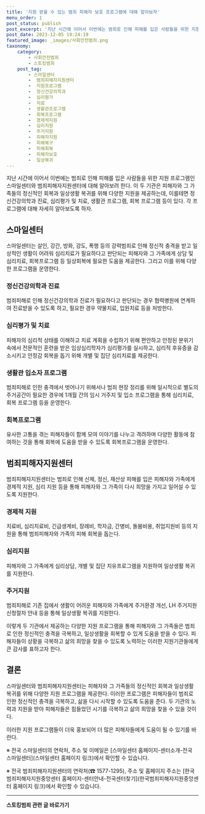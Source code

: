 ```yaml
---
title: '지원 받을 수 있는 범죄 피해자 보호 프로그램에 대해 알아보자'
menu_order: 1
post_status: publish
post_excerpt: '지난 시간에 이어서 이번에는 범죄로 인해 피해를 입은 사람들을 위한 지원 프로그램인 스마일센터와 범죄피해자지원센터에 대해 알아보려 한다. 이 두 기관은 피해자와 그 가족들의 정신적인 회복과 일상생활 복귀를 위해 다양한 지원을 제공하는데, 이를테면 정신건강의학과 진료, 심리평가 및 치료, 생활관 프로그램, 회복 프로그램 등이 있다. 각 프로그램에 대해 자세히 알아보도록 하자.'
post_date: 2023-12-05 19:24:19
featured_image: _images/사회안전범죄.png
taxonomy:
    category:
        - 사회안전범죄
        - 스토킹범죄
    post_tag:
        - 스마일센터
        -  범죄피해자지원센터
        -  지원프로그램
        -  정신건강의학과
        -  심리평가
        -  치료
        -  생활관프로그램
        -  회복프로그램
        -  경제적지원
        -  심리지원
        -  주거지원
        -  피해자지원
        -  피해복구
        -  피해회복
        -  피해자보호
        -  일상복귀
---
```



지난 시간에 이어서 이번에는 범죄로 인해 피해를 입은 사람들을 위한 지원 프로그램인 스마일센터와 범죄피해자지원센터에 대해 알아보려 한다. 이 두 기관은 피해자와 그 가족들의 정신적인 회복과 일상생활 복귀를 위해 다양한 지원을 제공하는데, 이를테면 정신건강의학과 진료, 심리평가 및 치료, 생활관 프로그램, 회복 프로그램 등이 있다. 각 프로그램에 대해 자세히 알아보도록 하자.


## 스마일센터

스마일센터는 살인, 강간, 방화, 강도, 폭행 등의 강력범죄로 인해 정신적 충격을 받고 일상적인 생활이 어려워 심리치료가 필요하다고 판단되는 피해자와 그 가족에게 상담 및 심리치료, 회복프로그램 등 일상회복에 필요한 도움을 제공한다. 그리고 이를 위해 다양한 프로그램을 운영한다. 

### 정신건강의학과 진료

범죄피해로 인해 정신건강의학과 진료가 필요하다고 판단되는 경우 협력병원에 연계하여 진료받을 수 있도록 하고, 필요한 경우 약물치료, 입원치료 등을 처방한다.

### 심리평가 및 치료

피해자의 심리적 상태를 이해하고 치료 계획을 수립하기 위해 편안하고 안정된 분위기 속에서 전문적인 훈련을 받은 임상심리학자가 심리평가를 실시하고, 심리적 후유증을 감소시키고 안정감 회복을 돕기 위해 개별 및 집단 심리치료를 제공한다. 

### 생활관 입소자 프로그램

범죄피해로 인한 충격에서 벗어나기 위해서나 범죄 현장 정리를 위해 일시적으로 별도의 주거공간이 필요한 경우에 1개월 간의 임시 거주지 및 입소 프로그램을 통해 심리치료, 회복 프로그램 등을 운영한다. 

### 회복프로그램

유사한 고통을 겪는 피해자들이 함께 모여 이야기를 나누고 격려하며 다양한 활동에 참여하는 것을 통해 회복에 도움을 받을 수 있도록 회복프로그램을 운영한다.


## 범죄피해자지원센터

범죄피해자지원센터는 범죄로 인해 신체, 정신, 재산상 피해를 입은 피해자와 가족에게 경제적 지원, 심리 지원 등을 통해 피해자와 그 가족이 다시 희망을 가지고 일어설 수 있도록 지원한다.

### 경제적 지원

치료비, 심리치료비, 긴급생계비, 장례비, 학자금, 간병비, 돌봄비용, 취업지원비 등의 지원을 통해 범죄피해자와 가족의 피해 회복을 돕는다.

### 심리지원

피해자와 그 가족에게 심리상담, 개별 및 집단 치유프로그램을 지원하여 일상생활 복귀를 지원한다.

### 주거지원

범죄피해로 기존 집에서 생활이 어려운 피해자와 가족에게 주거환경 개선, LH 주거지원 신청절차 안내 등을 통해 일상생활 복귀를 지원한다.


이렇게 두 기관에서 제공하는 다양한 지원 프로그램을 통해 피해자와 그 가족들은 범죄로 인한 정신적인 충격을 극복하고, 일상생활을 회복할 수 있게 도움을 받을 수 있다. 피해자들이 상황을 극복하고 삶의 희망을 찾을 수 있도록 노력하는 이러한 지원기관들에게 큰 감사를 표하고자 한다.

## 결론

스마일센터와 범죄피해자지원센터는 피해자와 그 가족들의 정신적인 회복과 일상생활 복귀를 위해 다양한 지원 프로그램을 제공한다. 이러한 프로그램은 피해자들이 범죄로 인한 정신적인 충격을 극복하고, 삶을 다시 시작할 수 있도록 도움을 준다. 두 기관의 노력과 지원을 받아 피해자들은 힘들었던 시기를 극복하고 삶의 희망을 찾을 수 있을 것이다. 

이러한 지원 프로그램들이 더욱 홍보되어 더 많은 피해자들에게 도움이 될 수 있기를 바란다.

※ 전국 스마일센터의 연락처, 주소 및 이메일은 [스마일센터 홈페이지-센터소개-전국 스마일센터](스마일센터 홈페이지 링크)에서 확인할 수 있습니다.

※ 전국 범죄피해자지원센터의 연락처(☎ 1577-1295), 주소 및 홈페이지 주소는 [한국범죄피해자지원중앙센터 홈페이지-센터안내-전국센터찾기](한국범죄피해자지원중앙센터 홈페이지 링크)에서 확인할 수 있습니다.
<!-- wp:separator -->
<hr class="wp-block-separator has-alpha-channel-opacity"/>
<!-- /wp:separator -->

<!-- wp:group {"backgroundColor":"base","layout":{"type":"constrained"}} -->
<div class="wp-block-group has-base-background-color has-background"><!-- wp:paragraph {"align":"center","fontSize":"medium"} -->
<p class="has-text-align-center has-large-font-size"><strong>스토킹범죄 관련 글 바로가기</strong></p>
<!-- /wp:paragraph -->


<!-- wp:latest-posts
{"categories":[{"id":31440,"count":19,"description":"","link":"https://uknowlaw.com/category/%ec%8a%a4%ed%86%a0%ed%82%b9%eb%b2%94%ec%a3%84/","name":"스토킹범죄","slug":"스토킹범죄","taxonomy":"category","parent":0,"meta":[],"_links":{"self":[{"href":"https://uknowlaw.com/wp-json/wp/v2/categories/31440"}],"collection":[{"href":"https://uknowlaw.com/wp-json/wp/v2/categories"}],"about":[{"href":"https://uknowlaw.com/wp-json/wp/v2/taxonomies/category"}],"wp:post_type":[{"href":"https://uknowlaw.com/wp-json/wp/v2/posts?categories=31440"}],"curies":[{"name":"wp","href":"https://api.w.org/{rel}","templated":true}]}}],"postsToShow":100,"excerptLength":28,"postLayout":"grid","columns":2,"featuredImageAlign":"left","featuredImageSizeSlug":"large","fontSize":"small"} /--></div>
<!-- /wp:group -->